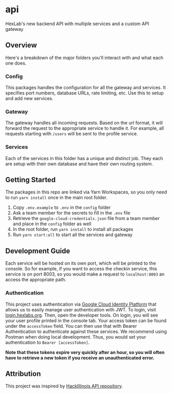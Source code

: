 # api

HexLab's new backend API with multiple services and a custom API gateway

## Overview

Here's a breakdown of the major folders you'll interact with and what each one does.

### Config

This packages handles the configuration for all the gateway and services. It specifies port numbers,
database URLs, rate limiting, etc. Use this to setup and add new services.

### Gateway

The gateway handles all incoming requests. Based on the url format, it will forward the request to
the appropriate service to handle it. For example, all requests starting with `/users` will be sent
to the profile service.

### Services

Each of the services in this folder has a unique and distinct job. They each are setup with their
own database and have their own routing system.

## Getting Started

The packages in this repo are linked via Yarn Workspaces, so you only need to run `yarn install`
once in the main root folder.

1. Copy `.env.example` to `.env` in the `config` folder
2. Ask a team member for the secrets to fill in the `.env` file
3. Retrieve the `google-cloud-credentials.json` file from a team member and place in the `config`
   folder as well
4. In the root folder, run `yarn install` to install all packages
5. Run `yarn start:all` to start all the services and gateway

## Development Guide

Each service will be hosted on its own port, which will be printed to the console. So for example,
if you want to access the checkin service, this service is on port 8003, so you would make a request
to `localhost:8003` an access the appropriate path.

### Authentication

This project uses authentication via
[Google Cloud Identity Platform](https://cloud.google.com/identity-platform) that allows us to
easily manage user authentication with JWT. To login, visit
[login.hexlabs.org](https://login.hexlabs.org). Then, open the developer tools. On login, you will
see your user profile printed in the console tab. Your access token can be found under the
`accessToken` field. You can then use that with Bearer Authentication to authenticate against these
services. We recommend using Postman when doing local development. Thus, you would set your
authentication to `Bearer [accessToken]`.

**Note that these tokens expire very quickly after an hour, so you will often have to retrieve a new
token if you receive an unauthenticated error.**

## Attribution

This project was inspired by [HackIllinois API repository](https://github.com/HackIllinois/api).
